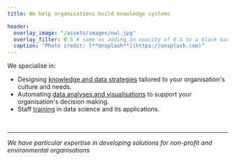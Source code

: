 ```yaml
---
title: We help organisations build knowledge systems

header:
  overlay_image: "/assets/images/owl.jpg"
  overlay_filter: 0.5 # same as adding an opacity of 0.5 to a black background
  caption: "Photo credit: [**Unsplash**](https://unsplash.com)"
---
```


We specialise in:
- Designing [knowledge and data strategies](knowledge.md) tailored to your organisation's culture and needs.
- Automating [data analyses and visualisations](analysis_visualisation.md) to support your organisation's decision making.
- Staff [training](training.md) in data science and its applications.

<br/>

----

*We have particular expertise in developing solutions for non-profit and environmental organisations*





